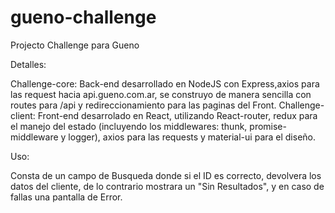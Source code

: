 # gueno-challenge
Projecto Challenge para Gueno

Detalles: 

Challenge-core: Back-end desarrollado en NodeJS con Express,axios para las request hacia api.gueno.com.ar, se construyo de manera sencilla con routes para /api y redireccionamiento para las paginas del Front.
Challenge-client: Front-end desarrolado en React, utilizando React-router, redux para el manejo del estado (incluyendo los middlewares: thunk, promise-middleware y logger), axios para las requests y material-ui para el diseño.

Uso:

Consta de un campo de Busqueda donde si el ID es correcto, devolvera los datos del cliente, de lo contrario mostrara un "Sin Resultados", y en caso de fallas una pantalla de Error.





